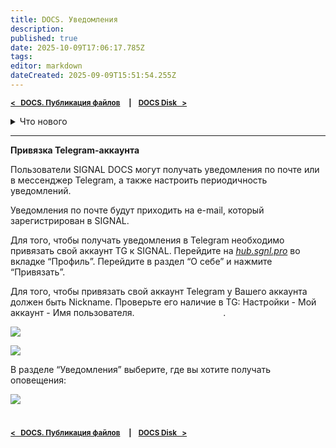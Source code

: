 ```yaml
---
title: DOCS. Уведомления
description: 
published: true
date: 2025-10-09T17:06:17.785Z
tags: 
editor: markdown
dateCreated: 2025-09-09T15:51:54.255Z
---
```


<sub>**[<   DOCS. Публикация файлов](/ru/docs/sharedSettings)     **|**     [DOCS Disk   >](/ru/docs/disk)**</sub>

<details>
<summary>Что нового</summary>
  
> Здесь перечислены основные изменения. Для получения подробностей нажмите на номер версии.
{.is-info}

**Обозначения**
:fire: — новые возможности
:sparkles: — доработки функционала
:hammer_and_wrench: — исправление ошибок
  
----
**[2025.29](/general/updates/2025-29)** ^03.10.2025^
:fire: Реализовали повторное оповещение на текущем этапе [согласования](/docs/reviews).

----
**[2025.27](/general/updates/2025-27)** ^18.09.2025^
:sparkles: В оповещения по подпискам на папки добавили событие Копирование файла.

> Информация о более ранних обновлениях доступна в закрытом Telegam канале для пользователей SIGNAL. Для добавления **[обращайетесь в поддержку](/general/support)**.
{.is-info}

</details>
  
----

**Привязка Telegram-аккаунта**

Пользователи SIGNAL DOCS могут получать уведомления по почте или в мессенджер Telegram, а также настроить периодичность уведомлений.  

Уведомления по почте будут приходить на e-mail, который зарегистрирован в SIGNAL.

Для того, чтобы получать уведомления в Telegram необходимо привязать свой аккаунт TG к SIGNAL. Перейдите на [_hub.sgnl.pro_](http://hub.sgnl.pro/) во вкладке “Профиль”. Перейдите в раздел “О себе” и нажмите “Привязать”.

Для того, чтобы привязать свой аккаунт Telegram у Вашего аккаунта должен быть Nickname. Проверьте его наличие в TG: Настройки - Мой аккаунт - Имя пользователя.                                    . 

![](https://lh7-rt.googleusercontent.com/docsz/AD_4nXcgZqpjnLmd8lv3f_rbP7HtguvdQZzswnMY2IZ6xlLTp_jnZhuHamVuiSSts7JZWcZH9zTAOJd5vN4a2yuHCM6-T7HSPJa5ye9LcQvlrJFa_TIKMyZ0KC2c5EBjwd7t81g?key=8pMmC9C3OpQbRi7NAC_JblsV)

![](https://lh7-rt.googleusercontent.com/docsz/AD_4nXfXfkFuA89IMabMaPWx49oJUaIKNeewBpfwuD4xrCviL0IOv3m3Y-Ze23JyM0ulVtzQjUroUgwU3LRneJSPzHoxIA2glVpPSCd7bEqPvc1UHI6taN79E658DUfrnb_s204?key=8pMmC9C3OpQbRi7NAC_JblsV)

В разделе “Уведомления” выберите, где вы хотите получать оповещения:

![](https://lh7-rt.googleusercontent.com/docsz/AD_4nXcPYmOhqX1XkzFWTscWhanp1d2Bt0Pe45-mRyEfgrRjvbmEEXkFBKPd8hM2-IKzhiPQMzVOCC3pAIP0FY3DfF1jLZEW15A4o08WxbrlGd4VAxSsFy-F_62NFmrgZaJWHLw?key=8pMmC9C3OpQbRi7NAC_JblsV)

#
<sub>**[<   DOCS. Публикация файлов](/ru/docs/sharedSettings)     **|**     [DOCS Disk   >](/ru/docs/disk)**</sub>